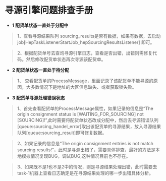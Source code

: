 # 寻源引擎问题排查手册
* **1 配货单状态一直处于分配中**

> 1、查看寻源结果队列 sourcing_results是否有数据，如果有数据，去启动job[HepTaskListenerStartJob_hepSourcingResultsListener] 即可。

> 2、根据配货单号去查询寻源引擎日志，查看是否出错，出错则需修复代码。然后修改配货单状态再次寻源该配货单。

* **2 配货单状态一直处于待分配**  

> 1、 查看配货单的ProcessMessage，里面记录了该配货单不能寻源的原因，大多数情况下是地址的大区信息缺失、或者获取锁失败。

* **3 配货单寻源处理错误状态** 

> 1、首先查看配货单的ProcessMessage属性，如果记录的信息是“The origin consignment status is [WAITING_FOR_SOURCING] not [SOURCING]!”,此时需要将配货单状态改成分配中，然后去寻源错误队列[queue:sourcing_handel_error]取出该配货单的寻源结果，放入寻源结果队列[queue:sourcing_result]即可修复数据。

> 2、如果记录的信息是“The origin consignment entries is not match sourcing results!”，此时是寻源出错了，需要具体排查，最好的方法是本地模拟情况复现BUG，调试BUG,这种情况目前也不存在。

> 3、如果既不是1也不是2中的情况，则是寻源结果处理出错，此时需要去task-1机器上查看日志确定是在寻源结果处理的哪一步出错具体分析。